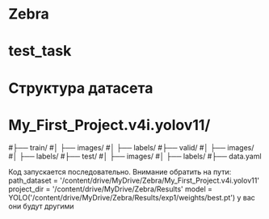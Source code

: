 # Zebra
# test_task
# Структура датасета
# My_First_Project.v4i.yolov11/
#├── train/
#│   ├── images/
#│   ├── labels/
#├── valid/
#│   ├── images/
#│   ├── labels/
#├── test/
#│   ├── images/
#│   ├── labels/
#├── data.yaml

Код запускается последовательно.
Внимание обратить на пути:
path_dataset = '/content/drive/MyDrive/Zebra/My_First_Project.v4i.yolov11'
project_dir = '/content/drive/MyDrive/Zebra/Results'
model = YOLO('/content/drive/MyDrive/Zebra/Results/exp1/weights/best.pt')
у вас они будут другими
